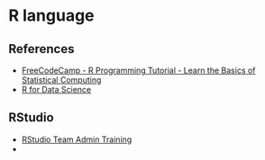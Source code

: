 # R language

## References

- [FreeCodeCamp - R Programming Tutorial - Learn the Basics of Statistical Computing](https://www.youtube.com/watch?v=_V8eKsto3Ug)
- [R for Data Science](https://r4ds.hadley.nz/)

## RStudio

- [RStudio Team Admin Training](https://team-admin.rstudio.com/)
- 